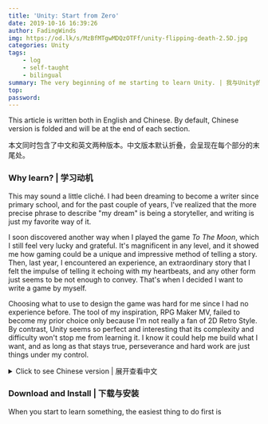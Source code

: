 ```yaml
---
title: 'Unity: Start from Zero'
date: 2019-10-16 16:39:26
author: FadingWinds
img: https://od.lk/s/MzBfMTgwMDQzOTFf/unity-flipping-death-2.5D.jpg
categories: Unity
tags:
    - log
    - self-taught
    - bilingual
summary: The very beginning of me starting to learn Unity. | 我与Unity的最初相识。 
top:
password:
---
```

This article is written both in English and Chinese. By default, Chinese version is folded and will be at the end of each section.

本文同时包含了中文和英文两种版本。中文版本默认折叠，会呈现在每个部分的末尾处。

### Why learn? | 学习动机

This may sound a little cliché. I had been dreaming to become a writer since primary school, and for the past couple of years, I've realized that the more precise phrase to describe "my dream" is being a storyteller, and writing is just my favorite way of it.

I soon discovered another way when I played the game *To The Moon*, which I still feel very lucky and grateful. It's magnificent in any level, and it showed me how gaming could be a unique and impressive method of telling a story. Then, last year, I encountered an experience, an extraordinary story that I felt the impulse of telling it echoing with my heartbeats, and any other form just seems to be not enough to convey. That's when I decided I want to write a game by myself.

Choosing what to use to design the game was hard for me since I had no experience before. The tool of my inspiration, RPG Maker MV, failed to become my prior choice only because I'm not really a fan of 2D Retro Style. By contrast, Unity seems so perfect and interesting that its complexity and difficulty won't stop me from learning it. I know it could help me build what I want, and as long as that stays true, perseverance and hard work are just things under my control.

<details>
<summary>Click to see Chinese version | 展开查看中文</summary>
<pre>
Hello
</pre>
</details>

### Download and Install | 下载与安装

When you start to learn something, the easiest thing to do first is 